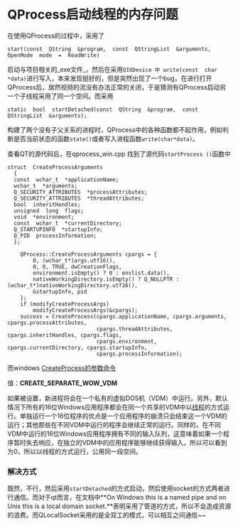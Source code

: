 # QProcess启动线程的内存问题

在使用QProcess的过程中，采用了

    start(const  QString  &program,  const  QStringList  &arguments,  OpenMode  mode  =  ReadWrite)

启动与项目相关的_exe文件_，然后在采用`QIODevice 中 write(const  char  *data)`进行写入，本来发现挺好的，但是突然出现了一个bug，在进行打开QProcess后，居然视频的流没有办法正常的关闭，于是猜测有QProcess启动另一个子线程采用了同一个空间。而采用

    static  bool  startDetached(const  QString  &program,  const  QStringList  &arguments);

构建了两个没有子父关系的进程时，QProcess中的各种函数都不起作用，例如判断是否当前状态的函数`state()`或者写入进程函数`write(char*data)`。

查看QT的源代码后，在qprocess_win.cpp 找到了源代码`startProcess ()`函数中

    struct  CreateProcessArguments
      {
      const  wchar_t  *applicationName;
      wchar_t  *arguments;
      Q_SECURITY_ATTRIBUTES  *processAttributes;
      Q_SECURITY_ATTRIBUTES  *threadAttributes;
      bool  inheritHandles;
      unsigned  long  flags;
      void  *environment;
      const  wchar_t  *currentDirectory;
      Q_STARTUPINFO  *startupInfo;
      Q_PID  processInformation;
      };

        QProcess::CreateProcessArguments cpargs = {
            0, (wchar_t*)args.utf16(),
            0, 0, TRUE, dwCreationFlags,
            environment.isEmpty() ? 0 : envlist.data(),
            nativeWorkingDirectory.isEmpty() ? Q_NULLPTR : (wchar_t*)nativeWorkingDirectory.utf16(),
            &startupInfo, pid
        };
        if (modifyCreateProcessArgs)
            modifyCreateProcessArgs(&cpargs);
        success = CreateProcess(cpargs.applicationName, cpargs.arguments, cpargs.processAttributes,
                                cpargs.threadAttributes, cpargs.inheritHandles, cpargs.flags,
                                cpargs.environment, cpargs.currentDirectory, cpargs.startupInfo,
                                cpargs.processInformation);

而windows [CreateProcess的参数命令](https://baike.baidu.com/item/CreateProcess/11050419?fr=aladdin)

值：**CREATE_SEPARATE_WOW_VDM**

如果被设置，新进程将会在一个私有的虚拟DOS机（VDM）中运行。另外，默认情况下所有的16位Windows应用程序都会在同一个共享的VDM中以[线程](https://baike.baidu.com/item/%E7%BA%BF%E7%A8%8B)的方式运行。单独运行一个16位程序的优点是一个应用程序的崩溃只会结束这一个VDM的运行；其他那些在不同VDM中运行的程序会继续正常的运行。同样的，在不同VDM中运行的16位Windows应用程序拥有不同的输入队列，这意味着如果一个程序暂时失去响应，在独立的VDM中的应用程序能够继续获得输入。所以可以看到为0，所以以线程的方式运行，公用同一段空间。

### 解决方式

既然，不行，然后采用`startDetached`的方式启动，然后使用socket的方式两者进行通信。而对于qt而言，在文档中**On Windows this is a named pipe and on Unix this is a local domain socket.**表明采用了管道的方式，所以不会造成资源的浪费。而QLocalSocket采用的是全双工的模式，可以相互之间通信\~~
